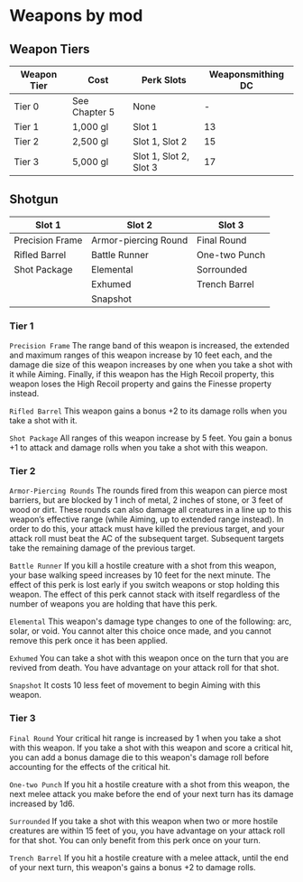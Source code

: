# Weapons by mod

## Weapon Tiers

|Weapon Tier|Cost|Perk Slots|Weaponsmithing DC|
|-|-|-|-|
|Tier 0|See Chapter 5|None|-|
|Tier 1|1,000 gl|Slot 1|13|
|Tier 2|2,500 gl|Slot 1, Slot 2|15|
|Tier 3|5,000 gl|Slot 1, Slot 2, Slot 3|17|

## Shotgun

|Slot 1|Slot 2|Slot 3|
|-|-|-|
|Precision Frame|Armor-piercing Round|Final Round|
|Rifled Barrel|Battle Runner|One-two Punch|
|Shot Package|Elemental|Sorrounded|
||Exhumed|Trench Barrel|
||Snapshot||

### Tier 1

`Precision Frame` The range band of this weapon
is increased, the extended and maximum ranges of
this weapon increase by 10 feet each, and the
damage die size of this weapon increases by one
when you take a shot with it while Aiming. Finally, if
this weapon has the High Recoil property, this
weapon loses the High Recoil property and gains the
Finesse property instead.

`Rifled Barrel` This weapon gains a bonus +2 to its
damage rolls when you take a shot with it.

`Shot Package` All ranges of this weapon increase
by 5 feet. You gain a bonus +1 to attack and damage
rolls when you take a shot with this weapon.

### Tier 2

`Armor-Piercing Rounds` The rounds fired from
this weapon can pierce most barriers, but are
blocked by 1 inch of metal, 2 inches of stone, or 3
feet of wood or dirt. These rounds can also damage
all creatures in a line up to this weapon’s effective
range (while Aiming, up to extended range instead).
In order to do this, your attack must have killed the
previous target, and your attack roll must beat the
AC of the subsequent target. Subsequent targets
take the remaining damage of the previous target.

`Battle Runner` If you kill a hostile creature with a
shot from this weapon, your base walking speed
increases by 10 feet for the next minute. The effect
of this perk is lost early if you switch weapons or
stop holding this weapon. The effect of this perk
cannot stack with itself regardless of the number of
weapons you are holding that have this perk.

`Elemental` This weapon's damage type changes
to one of the following: arc, solar, or void. You
cannot alter this choice once made, and you cannot
remove this perk once it has been applied.

`Exhumed` You can take a shot with this weapon
once on the turn that you are revived from death.
You have advantage on your attack roll for that shot.

`Snapshot` It costs 10 less feet of movement to
begin Aiming with this weapon.

### Tier 3

`Final Round` Your critical hit range is increased
by 1 when you take a shot with this weapon. If you
take a shot with this weapon and score a critical hit,
you can add a bonus damage die to this weapon's
damage roll before accounting for the effects of the
critical hit.

`One-two Punch` If you hit a hostile creature with
a shot from this weapon, the next melee attack you
make before the end of your next turn has its
damage increased by 1d6.

`Surrounded` If you take a shot with this weapon
when two or more hostile creatures are within 15
feet of you, you have advantage on your attack roll
for that shot. You can only benefit from this perk
once on your turn.

`Trench Barrel` If you hit a hostile creature with a
melee attack, until the end of your next turn, this
weapon's gains a bonus +2 to damage rolls.